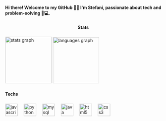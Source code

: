 <h4 align="left">Hi there! Welcome to my GitHub 👋✨ I'm Stefani, passionate about tech and problem-solving 🚀💻.</h4>

###

<h4 align="center">Stats</h4>

###

<div align="left">
  <img src="https://github-readme-stats.vercel.app/api?username=Stecmds&hide_title=false&hide_rank=true&show_icons=true&include_all_commits=true&count_private=true&disable_animations=false&theme=gotham&locale=en&hide_border=false&order=1" height="150" alt="stats graph"  />
  <img src="https://github-readme-stats.vercel.app/api/top-langs?username=Stecmds&locale=en&hide_title=false&layout=compact&card_width=320&langs_count=5&theme=gotham&hide_border=true&order=2" height="149" alt="languages graph"  />
</div>

###

<h4 align="left">Techs</h4>

###

<div align="left">
  <img src="https://skillicons.dev/icons?i=js" height="40" alt="javascript logo"  />
  <img width="12" />
  <img src="https://cdn.simpleicons.org/python/3776AB" height="40" alt="python logo"  />
  <img width="12" />
  <img src="https://cdn.jsdelivr.net/gh/devicons/devicon/icons/mysql/mysql-original.svg" height="40" alt="mysql logo"  />
  <img width="12" />
  <img src="https://skillicons.dev/icons?i=java" height="40" alt="java logo"  />
  <img width="12" />
  <img src="https://cdn.simpleicons.org/html5/E34F26" height="40" alt="html5 logo"  />
  <img width="12" />
  <img src="https://cdn.simpleicons.org/css3/1572B6" height="40" alt="css3 logo"  />
</div>

###
